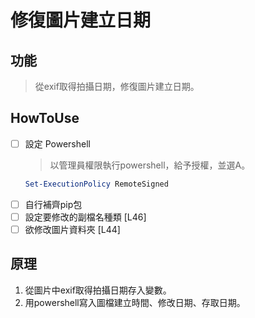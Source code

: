 # 修復圖片建立日期

## 功能
> 從exif取得拍攝日期，修復圖片建立日期。


## HowToUse
 - [ ] 設定 Powershell 
    > 以管理員權限執行powershell，給予授權，並選A。
    ``` powershell
    Set-ExecutionPolicy RemoteSigned
    ```
 - [ ] 自行補齊pip包
 - [ ] 設定要修改的副檔名種類       [L46]
 - [ ] 欲修改圖片資料夾             [L44]

## 原理
1. 從圖片中exif取得拍攝日期存入變數。
2. 用powershell寫入圖檔建立時間、修改日期、存取日期。